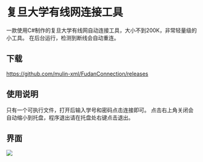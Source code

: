 # 复旦大学有线网连接工具
一款使用C#制作的复旦大学有线网自动连接工具，大小不到200K，非常轻量级的小工具。
在后台运行，检测到断线会自动重连。
## 下载
https://github.com/mulin-xml/FudanConnection/releases
## 使用说明
只有一个可执行文件，打开后输入学号和密码点击连接即可。
点击右上角关闭会自动缩小到托盘，程序退出请在托盘处右键点击退出。
## 界面
![](image/UI.jpg)
